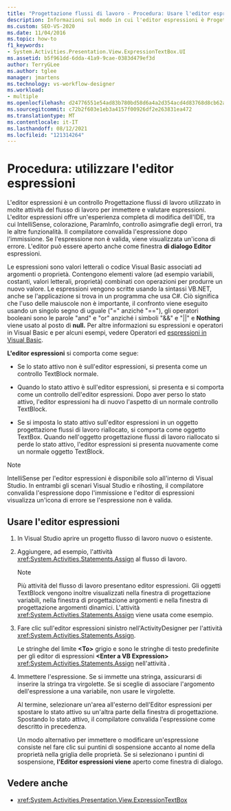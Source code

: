 ```yaml
---
title: "Progettazione flussi di lavoro - Procedura: Usare l'editor espressioni"
description: Informazioni sul modo in cui l'editor espressioni è Progettazione flussi di lavoro controllo che è possibile usare in molte attività del flusso di lavoro per immettere e valutare espressioni.
ms.custom: SEO-VS-2020
ms.date: 11/04/2016
ms.topic: how-to
f1_keywords:
- System.Activities.Presentation.View.ExpressionTextBox.UI
ms.assetid: b5f961dd-6dda-41a9-9cae-0383d479ef3d
author: TerryGLee
ms.author: tglee
manager: jmartens
ms.technology: vs-workflow-designer
ms.workload:
- multiple
ms.openlocfilehash: d24776551e54ad83b780bd58d6a4a2d354acd4d83768d8cb62ad903fab70bc21
ms.sourcegitcommit: c72b2f603e1eb3a4157f00926df2e263831ea472
ms.translationtype: MT
ms.contentlocale: it-IT
ms.lasthandoff: 08/12/2021
ms.locfileid: "121314264"
---
```

# <a name="how-to-use-the-expression-editor"></a>Procedura: utilizzare l'editor espressioni

L'editor espressioni è un controllo Progettazione flussi di lavoro utilizzato in molte attività del flusso di lavoro per immettere e valutare espressioni. L'editor espressioni offre un'esperienza completa di modifica dell'IDE, tra cui IntelliSense, colorazione, ParamInfo, controllo asimgrafie degli errori, tra le altre funzionalità. Il compilatore convalida l'espressione dopo l'immissione. Se l'espressione non è valida, viene visualizzata un'icona di errore. L'editor può essere aperto anche come finestra **di dialogo Editor** espressioni.

Le espressioni sono valori letterali o codice Visual Basic associati ad argomenti o proprietà. Contengono elementi valore (ad esempio variabili, costanti, valori letterali, proprietà) combinati con operazioni per produrre un nuovo valore. Le espressioni vengono scritte usando la sintassi VB.NET, anche se l'applicazione si trova in un programma che usa C#. Ciò significa che l'uso delle maiuscole non è importante, il confronto viene eseguito usando un singolo segno di uguale ("=" anziché "=="), gli operatori booleani sono le parole "and" e "or" anziché i simboli "&&" e "||" e **Nothing** viene usato al posto di **null.** Per altre informazioni su espressioni e operatori in Visual Basic e per alcuni esempi, vedere Operatori ed [espressioni in Visual Basic](/previous-versions/visualstudio/visual-studio-2010/a1w3te48(v=vs.100)).

**L'editor espressioni** si comporta come segue:

- Se lo stato attivo non è sull'editor espressioni, si presenta come un controllo TextBlock normale.

- Quando lo stato attivo è sull'editor espressioni, si presenta e si comporta come un controllo dell'editor espressioni. Dopo aver perso lo stato attivo, l'editor espressioni ha di nuovo l'aspetto di un normale controllo TextBlock.

- Se si imposta lo stato attivo sull'editor espressioni in un oggetto progettazione flussi di lavoro riallocato, si comporta come oggetto TextBox. Quando nell'oggetto progettazione flussi di lavoro riallocato si perde lo stato attivo, l'editor espressioni si presenta nuovamente come un normale oggetto TextBlock.

> [!NOTE]
> IntelliSense per l'editor espressioni è disponibile solo all'interno di Visual Studio. In entrambi gli scenari Visual Studio e rihosting, il compilatore convalida l'espressione dopo l'immissione e l'editor di espressioni visualizza un'icona di errore se l'espressione non è valida.

## <a name="use-the-expression-editor"></a>Usare l'editor espressioni

1. In Visual Studio aprire un progetto flusso di lavoro nuovo o esistente.

2. Aggiungere, ad esempio, l'attività <xref:System.Activities.Statements.Assign> al flusso di lavoro.

    > [!NOTE]
    > Più attività del flusso di lavoro presentano editor espressioni. Gli oggetti TextBlock vengono inoltre visualizzati nella finestra di progettazione variabili, nella finestra di progettazione argomenti e nella finestra di progettazione argomenti dinamici. L'attività <xref:System.Activities.Statements.Assign> viene usata come esempio.

3. Fare clic sull'editor espressioni sinistro nell'ActivityDesigner per l'attività <xref:System.Activities.Statements.Assign>.

     Le stringhe del limite **\<To>** grigio e sono le stringhe di testo predefinite per gli editor di espressioni **\<Enter a VB Expression>** <xref:System.Activities.Statements.Assign> nell'attività .

4. Immettere l'espressione. Se si immette una stringa, assicurarsi di inserire la stringa tra virgolette. Se si sceglie di associare l'argomento dell'espressione a una variabile, non usare le virgolette.

     Al termine, selezionare un'area all'esterno dell'Editor espressioni per spostare lo stato attivo su un'altra parte della finestra di progettazione. Spostando lo stato attivo, il compilatore convalida l'espressione come descritto in precedenza.

     Un modo alternativo per immettere o modificare un'espressione consiste nel fare clic sui puntini di sospensione accanto al nome della proprietà nella griglia delle proprietà. Se si selezionano i puntini di sospensione, **l'Editor espressioni viene** aperto come finestra di dialogo.

## <a name="see-also"></a>Vedere anche

- <xref:System.Activities.Presentation.View.ExpressionTextBox>

